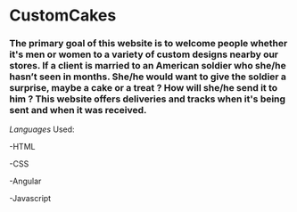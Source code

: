 # CustomCakes

### The primary goal of this website is to welcome people whether it's men or women to a variety of custom designs nearby our stores. If a client is married to an American soldier who she/he hasn’t seen in months. She/he would want to give the soldier a surprise, maybe a cake or a treat ? How will she/he send it to him ? This website offers deliveries and tracks when it's being sent and when it was received.


*Languages* Used: 

-HTML

-CSS

-Angular

-Javascript 
